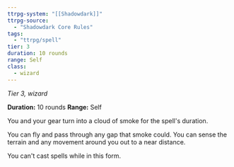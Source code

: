 ```yaml
---
ttrpg-system: "[[Shadowdark]]"
ttrpg-source: 
  - "Shadowdark Core Rules"
tags:
  - "ttrpg/spell"
tier: 3
duration: 10 rounds
range: Self
class:
  - wizard
---
```

*Tier 3, wizard*

**Duration:** 10 rounds
**Range:** Self

You and your gear turn into a cloud of smoke for the spell's duration.

You can fly and pass through any gap that smoke could. You can sense the terrain and any movement around you out to a near distance.

You can't cast spells while in this form.


